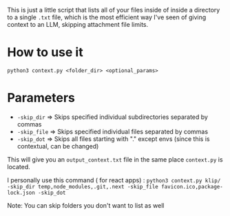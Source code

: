 This is just a little script that lists all of your files inside of inside a directory to a single ```.txt``` file, which is the most efficient way I've seen of giving context to an LLM, skipping attachment file limits.

# How to use it
```
python3 context.py <folder_dir> <optional_params>
```

# Parameters
- ```-skip_dir```  => Skips specified individual subdirectories separated by commas
- ```-skip_file``` => Skips specified individual files separated by commas
- ```-skip_dot```  => Skips all files starting with "." except envs (since this is contextual, can be changed)

This will give you an ```output_context.txt``` file in the same place ```context.py``` is located.

I personally use this command ( for react apps) :
```python3 context.py klip/ -skip_dir temp,node_modules,.git,.next -skip_file favicon.ico,package-lock.json -skip_dot```

Note: You can skip folders you don't want to list as well
